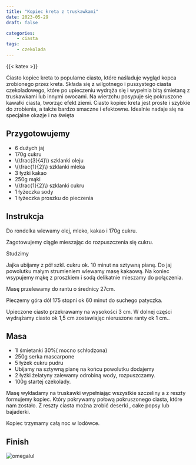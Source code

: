 ```yaml
---
title: "Kopiec kreta z truskawkami"
date: 2023-05-29
draft: false

categories:
    - ciasta
tags:
    - czekolada
---
```

{{< katex >}}

Ciasto kopiec kreta to popularne ciasto, które naśladuje wygląd kopca
zrobionego przez kreta. Składa się z wilgotnego i puszystego ciasta
czekoladowego, które po upieczeniu wydrąża się i wypełnia bitą śmietaną z
truskawkami lub innymi owocami. Na wierzchu posypuje się pokruszone kawałki
ciasta, tworząc efekt ziemi. Ciasto kopiec kreta jest proste i szybkie do
zrobienia, a także bardzo smaczne i efektowne. Idealnie nadaje się na specjalne
okazje i na święta

## Przygotowujemy

* 6 dużych jaj
* 170g cukru
* \\(\frac{3}{4}\\) szklanki oleju
* \\(\frac{1}{2}\\) szklanki mleka
* 3 łyżki kakao
* 250g mąki
* \\(\frac{1}{2}\\) szklanki cukru
* 1 łyżeczka sody
* 1 łyżeczka proszku do pieczenia

## Instrukcja

Do rondelka wlewamy olej, mleko, kakao i 170g cukru.

Zagotowujemy ciągle mieszając do rozpuszczenia się cukru.

Studzimy

Jajka ubijamy z pół szkl. cukru ok. 10 minut na sztywną pianę. Do jaj powolutku
małym strumieniem wlewamy masę kakaową. Na koniec wsypujemy mąkę z proszkiem i
sodą delikatnie mieszamy do połączenia.

Masę przelewamy do rantu o średnicy 27cm.

Pieczemy góra dół 175 stopni ok 60 minut do suchego patyczka.

Upieczone ciasto przekrawamy na wysokości 3 cm.
W dolnej części wydrążamy ciasto ok 1,5 cm zostawiając nieruszone ranty ok 1 cm..

## Masa

* 1l śmietanki 30%( mocno schłodzona)
* 250g serka mascarpone
* 5 łyżek cukru pudru
* Ubijamy na sztywną pianę na końcu powolutku dodajemy
* 2 łyżki żelatyny zalewamy odrobiną wody, rozpuszczamy.
* 100g startej czekolady.

Masę wykładamy na truskawki wypełniając wszystkie szczeliny a z reszty
formujemy kopiec. Który pokrywamy połową pokruszonego ciasta, które nam
zostało. Z reszty ciasta można zrobić deserki , cake popsy lub bajaderki.

Kopiec trzymamy całą noc w lodówce.

## Finish

![omegalul](http://i2.wp.com/www.wonderslist.com/wp-content/uploads/2012/08/Moto.jpg)
